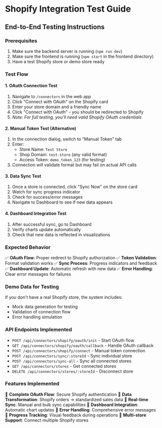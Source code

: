 # Shopify Integration Test Guide

## End-to-End Testing Instructions

### Prerequisites
1. Make sure the backend server is running (`npm run dev`)
2. Make sure the frontend is running (`npm start` in the frontend directory)
3. Have a test Shopify store or demo store ready

### Test Flow

#### 1. **OAuth Connection Test**
1. Navigate to `/connectors` in the web app
2. Click "Connect with OAuth" on the Shopify card
3. Enter your store domain and a friendly name
4. Click "Connect with OAuth" - you should be redirected to Shopify
5. *Note: For full testing, you'll need valid Shopify OAuth credentials*

#### 2. **Manual Token Test (Alternative)**
1. In the connection dialog, switch to "Manual Token" tab
2. Enter:
   - Store Name: `Test Store`
   - Shop Domain: `test-store` (any valid format)
   - Access Token: `demo_token_123` (for testing)
3. Connection will validate format but may fail on actual API calls

#### 3. **Data Sync Test**
1. Once a store is connected, click "Sync Now" on the store card
2. Watch for sync progress indicator
3. Check for success/error messages
4. Navigate to Dashboard to see if new data appears

#### 4. **Dashboard Integration Test**
1. After successful sync, go to Dashboard
2. Verify charts update automatically
3. Check that new data is reflected in visualizations

### Expected Behavior

✅ **OAuth Flow**: Proper redirect to Shopify authorization
✅ **Token Validation**: Format validation works
✅ **Sync Process**: Progress indicators and feedback
✅ **Dashboard Update**: Automatic refresh with new data
✅ **Error Handling**: Clear error messages for failures

### Demo Data for Testing

If you don't have a real Shopify store, the system includes:
- Mock data generation for testing
- Validation of connection flow
- Error handling simulation

### API Endpoints Implemented

- `POST /api/connectors/shopify/oauth/init` - Start OAuth flow
- `GET /api/connectors/shopify/oauth/callback` - Handle OAuth callback
- `POST /api/connectors/shopify/connect` - Manual token connection
- `POST /api/connectors/sync/:storeId` - Sync individual store
- `POST /api/connectors/sync-all` - Sync all connected stores
- `GET /api/connectors/stores` - Get connected stores
- `DELETE /api/connectors/stores/:storeId` - Disconnect store

### Features Implemented

🎯 **Complete OAuth Flow**: Secure Shopify authentication
🎯 **Data Transformation**: Shopify orders → standardized sales data
🎯 **Real-time Sync**: Manual and bulk sync capabilities
🎯 **Dashboard Integration**: Automatic chart updates
🎯 **Error Handling**: Comprehensive error messages
🎯 **Progress Tracking**: Visual feedback during operations
🎯 **Multi-store Support**: Connect multiple Shopify stores